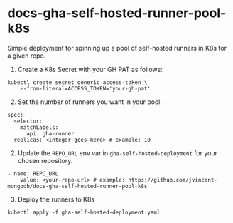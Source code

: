 # docs-gha-self-hosted-runner-pool-k8s
Simple deployment for spinning up a pool of self-hosted runners in K8s for a given repo.

1. Create a K8s Secret with your GH PAT as follows:

```
kubectl create secret generic access-token \
    --from-literal=ACCESS_TOKEN='your-gh-pat'
```
2. Set the number of runners you want in your pool. 

```
spec:
  selector:
    matchLabels:
      api: gha-runner
  replicas: <integer-goes-here> # example: 10
```

2. Update the `REPO_URL` env var in `gha-self-hosted-deployment` for your chosen repository.

```
- name: REPO_URL
    value: <your-repo-url> # example: https://github.com/jvincent-mongodb/docs-gha-self-hosted-runner-pool-k8s
```

3. Deploy the runners to K8s

```
kubectl apply -f gha-self-hosted-deployment.yaml
```
